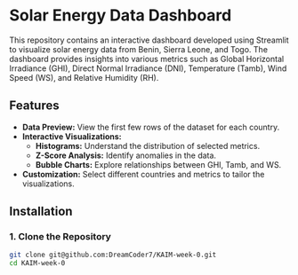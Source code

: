 # Solar Energy Data Dashboard

This repository contains an interactive dashboard developed using Streamlit to visualize solar energy data from Benin, Sierra Leone, and Togo. The dashboard provides insights into various metrics such as Global Horizontal Irradiance (GHI), Direct Normal Irradiance (DNI), Temperature (Tamb), Wind Speed (WS), and Relative Humidity (RH).

## Features

- **Data Preview:** View the first few rows of the dataset for each country.
- **Interactive Visualizations:**
  - **Histograms:** Understand the distribution of selected metrics.
  - **Z-Score Analysis:** Identify anomalies in the data.
  - **Bubble Charts:** Explore relationships between GHI, Tamb, and WS.
- **Customization:** Select different countries and metrics to tailor the visualizations.

## Installation

### 1. Clone the Repository

```bash
git clone git@github.com:DreamCoder7/KAIM-week-0.git
cd KAIM-week-0
```
